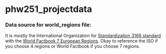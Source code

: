 # phw251_projectdata

### Data source for world_regions file:
It is mostly the International Organization for [Standardization 3166 standard](https://en.wikipedia.org/wiki/ISO_3166) with the [World Factbook 7 European Regions](https://www.cia.gov/the-world-factbook/europe/). Okay to reference the ISO if you choose 4 regions or World Factbook if you choose 7 regions.

